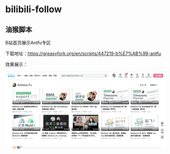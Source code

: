 # bilibili-follow
## 油猴脚本

B站首页展示Antfu专区

下载地址：https://greasyfork.org/en/scripts/447219-b%E7%AB%99-antfu

效果展示：

![效果展示](./example.png)
